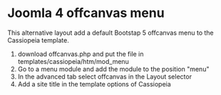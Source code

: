 # Joomla 4 offcanvas menu

This alternative layout add a default Bootstap 5 offcanvas menu to the Cassiopeia template.

1. download offcanvas.php and put the file in templates/cassiopeia/htm/mod_menu
2. Go to a menu module and add the module to the position "menu"
3. In the advanced tab select offcanvas in the Layout selector
4. Add a site title in the template options of Cassiopeia
